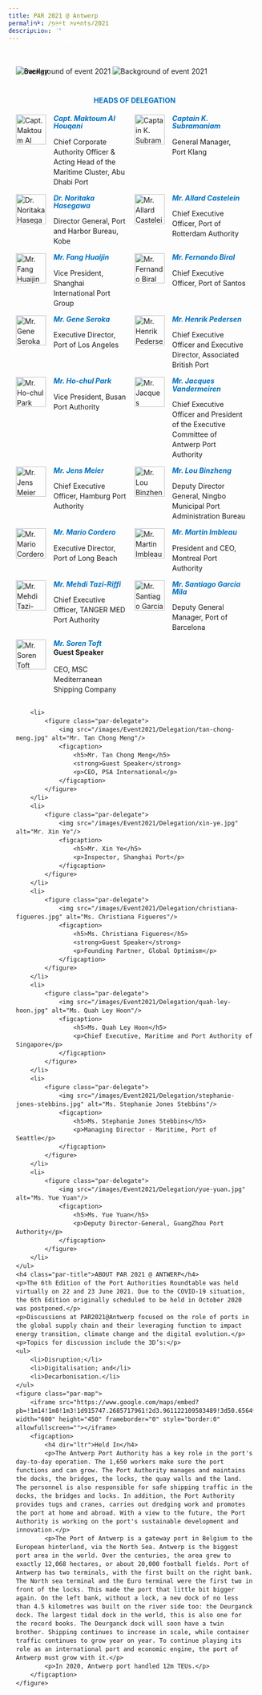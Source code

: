 ```yaml
---
title: PAR 2021 @ Antwerp
permalink: /past-events/2021
description: ""
---
```

<style type="text/css">
	body {font-size:14px;line-height:1.42857143;}
	h1, h2, h3, h4, h5, h6 {line-height:1.1;}
	a[href$=".pdf"] {margin-left:0;}
	a[href$=".pdf"]:before {display:none;}
	.content ol {font-size:inherit;}
	.content p {margin:0 0 15px;font-size:inherit;line-height:inherit;}
	.content li, .content ol li {margin:0;font-size:inherit;line-height:inherit;}
	.mobile {display:block!important;}
	.desktop {display:none!important;}
	.navbar-end, .is-search-bar {display:none;}
	#main-content .bp-section {padding:0;}
	#main-content .bp-section-pagetitle {display:none;}
	#main-content .bp-container {width:100%;max-width:100%;min-height:250px;padding:0!important;}
	#main-content .bp-container .row {margin:0;}
	#main-content .bp-container .col {padding:0;}
	#main-content .col.is-8 {width:100%;margin:0;}
	#main-content .col.is-2.has-side-nav {display:none;}
	#main-content .bp-dropdown-button {background:#0fa678;color:#fff;text-transform: uppercase;}
	#main-content .bp-dropdown-button:hover, #main-content .bp-dropdown-button:focus {color:#fff;text-decoration:none;}
	@media(min-width:1280px) {
		.mobile {display:none!important;}
		.desktop {display:block!important;}
	}
	
	.par-main {padding:35px 15px;margin:0 auto;}
	.par-main .par-list-none {list-style:none;margin:0;}
	@media(min-width:992px) {
		.par-main {max-width:970px;}
	}
	@media(min-width:1024px) {
		.par-main {padding:35px 0;}
	}
	@media(min-width:1440px) {
		.par-main {max-width:1280px;}
	}
	
	figure {margin:0!important;}
	figcaption {font-style:normal!important;text-align:left;}
	.tab {margin:0 0 40px;}
	.tab-nav {position:absolute;display:none;width:300px;height:385px;z-index:9;overflow-y:auto;}
	.tab-nav>ul {list-style:none;padding:0;margin:0;}
	.tab-nav>ul>li {margin:0!important;}
	.tab-nav>ul>li+li {border-top:1px solid #fff;}
	.tab-nav>ul>li>a {position:relative;display:block;height:96px;padding:15px 45px 15px 30px;margin:0;font-size:20px;font-weight:700;background:#002b5f;color:#fff;text-decoration:none;text-transform:uppercase;}
	.tab-nav>ul>li>a:hover, .tab-nav>ul>li>a:focus {color:#fff;text-decoration:none;}
	.tab-nav>ul>li.active>a {background:#0fa678;}
	.tab-nav>ul>li.active>a:before {position:absolute;display:block;content:'';top:50%;right:15px;border-style: solid;border-width:10px 0 10px 15px;border-color: transparent transparent transparent #fff;transform:translateY(-50%);}
	.tab>.tab-content {position:relative;margin:0!important;border:0;}
	.tab>.tab-content>img.overlay {position:absolute;top:0;left:0;}
	.tab>.tab-content>figcaption {position:absolute;bottom:0;left:0;padding:20px;color:#fff;}
	.tab>.tab-content>figcaption>h3 {margin:0 0 10px;font-size:16px;font-weight:700;color:#fff;}
	.tab>.tab-content>figcaption>ul {list-style:none;padding:0;margin:0;}
	.tab>.tab-content>figcaption>ul>li {margin:0;}
	.tab>.tab-content>figcaption>ul>li>i {margin:0 15px 0 0;}
	.par-title {margin:0 0 20px;font-size:14px;font-weight:700;color:#0071c0!important;text-align:center;text-transform:uppercase;}
	.par-delegate-list {display:flex;flex-wrap:wrap;list-style:none!important;padding:0;margin:0!important;}
	.par-delegate-list>li {width:100%;margin:0;}
	.par-delegate {position:relative;}
	.par-delegate>img {position:absolute;width:60px!important;margin:0 15px 0 0!important;top:0;left:0;}
	.par-delegate>figcaption {padding:0 0 0 75px;min-height:60px;}
	.par-delegate>figcaption>h5 {margin:0;font-size:14px;font-weight:700;color:#0071c0;}
	.par-delegate>figcaption>strong {display:block;}
	.par-map {display:flex;flex-wrap:wrap;background:#e3e3e3;}
	.par-map>iframe {width:100%;}
	.par-map>figcaption {width:100%;padding:30px;}
	.par-map>figcaption>h4 {font-size:14px;font-weight:700;color:#0071c0!important;text-transform:uppercase;}
	@media(min-width:768px) {
		.par-delegate-list>li {width:50%;}
		.par-delegate>figcaption {padding:0 15px 0 75px;}
	}
	@media(min-width:992px) {
		.par-delegate-list>li {width:25%;}
	}
	@media(min-width:1024px) {
		.tab {position:relative;height:385px;overflow:hidden;}
		.tab-nav {display:block;}
		.tab>.tab-content {margin:0 0 0 300px!important;}
		.par-title {font-size:20px;text-align:left;}
		.par-map>iframe, .par-map>figcaption {width:50%;}
		.par-map>figcaption>h4 {font-size:20px;}
	}
	@media(min-width:1440px) {
		.tab {position:relative;height:520px;overflow:hidden;}
		.tab-nav {width:375px;height:520px;}
		.tab-nav>ul>li>a {height:130px;}
		.tab>.tab-content {margin:0 0 0 375px!important;}
	}
</style>
<div class="par-main">
	<div class="tab">
		<div class="tab-nav">
			<ul>
				<li class="active"><a href="/past-events/2021">PAR 2021 @ Antwerp</a></li>
				<li><a href="/past-events/2020">PAR 2020</a></li>
				<li><a href="/past-events/2019">PAR 2019 @ Kobe</a></li>
				<li><a href="/past-events/2018">PAR 2018 @ Long Beach</a></li>
				<li><a href="/past-events/2017">PAR 2017 @ Ningbo</a></li>
				<li><a href="/past-events/2016">PAR 2016 @ Rotterdam</a></li>
				<li><a href="/past-events/2015">PAR 2015 @ Singapore</a></li>
			</ul>
		</div>
		<figure class="tab-content">
			<img src="/images/Shared/bg-past-events-overlay-m.png" class="overlay is-hidden-desktop" alt="overlay"/>
			<img src="/images/Shared/bg-past-events-overlay-d.png" class="overlay is-hidden-touch" alt="overlay"/>
			<img src="/images/Event2015/bg-past-events-m.jpg" class="is-hidden-desktop" alt="Background of event 2021"/>
			<img src="/images/Event2015/bg-past-events-d.jpg" class="is-hidden-touch" alt="Background of event 2021"/>
			<figcaption>
				<h3>PAR 2021 @ Antwerp</h3>
				<ul>
					<li><i class="sgds-icon sgds-icon-calendar"></i>22 - 23 June 2021</li>
					<li><i class="sgds-icon sgds-icon-clock"></i>1.00pm (CET) - 5.00pm (CET)</li>
					<li><i class="sgds-icon sgds-icon-place"></i>Virtual</li>
				</ul>
			</figcaption>
		</figure>
	</div>
	<h4 class="par-title">Heads of Delegation</h4>
	<ul class="par-delegate-list">
		<li>
			<figure class="par-delegate">
				<img src="/images/Event2021/Delegation/maktoum-al-houqani.jpg" alt="Capt. Maktoum Al Houqani"/>
				<figcaption>
					<h5>Capt. Maktoum Al Houqani</h5>
					<p>Chief Corporate Authority Officer & Acting Head of the Maritime Cluster, Abu Dhabi Port</p>
				</figcaption>
			</figure>
		</li>
		<li>
			<figure class="par-delegate">
				<img src="/images/Event2021/Delegation/k-subramaniam.jpg" alt="Captain K. Subramaniam"/>
				<figcaption>
					<h5>Captain K. Subramaniam</h5>
					<p>General Manager, Port Klang</p>
				</figcaption>
			</figure>
		</li>
		<li>
			<figure class="par-delegate">
				<img src="/images/Event2021/Delegation/noritaka-hasegawa.jpg" alt="Dr. Noritaka Hasegawa"/>
				<figcaption>
					<h5>Dr. Noritaka Hasegawa</h5>
					<p>Director General, Port and Harbor Bureau, Kobe</p>
				</figcaption>
			</figure>
		</li>
		<li>
			<figure class="par-delegate">
				<img src="/images/Event2021/Delegation/allard-castelein.jpg" alt="Mr. Allard Castelein"/>
				<figcaption>
					<h5>Mr. Allard Castelein</h5>
					<p>Chief Executive Officer, Port of Rotterdam Authority</p>
				</figcaption>
			</figure>
		</li>
		<li>
			<figure class="par-delegate">
				<img src="/images/Event2021/Delegation/mr-fang.jpg" alt="Mr. Fang Huaijin"/>
				<figcaption>
					<h5>Mr. Fang Huaijin</h5>
					<p>Vice President, Shanghai International Port Group</p>
				</figcaption>
			</figure>
		</li>
		<li>
			<figure class="par-delegate">
				<img src="/images/Event2021/Delegation/fernandol-biral.jpeg" alt="Mr. Fernando Biral"/>
				<figcaption>
					<h5>Mr. Fernando Biral</h5>
					<p>Chief Executive Officer, Port of Santos</p>
				</figcaption>
			</figure>
		</li>
		<li>
			<figure class="par-delegate">
				<img src="/images/Event2021/Delegation/gene-seroka.jpg" alt="Mr. Gene Seroka"/>
				<figcaption>
					<h5>Mr. Gene Seroka</h5>
					<p>Executive Director, Port of Los Angeles</p>
				</figcaption>
			</figure>
		</li>
		<li>
			<figure class="par-delegate">
				<img src="/images/Event2021/Delegation/henrik-pedersen.jpg" alt="Mr. Henrik Pedersen"/>
				<figcaption>
					<h5>Mr. Henrik Pedersen</h5>
					<p>Chief Executive Officer and Executive Director, Associated British Port</p>
				</figcaption>
			</figure>
		</li>
		<li>
			<figure class="par-delegate">
				<img src="/images/Event2021/Delegation/ho-chul-park.jpg" alt="Mr. Ho-chul Park"/>
				<figcaption>
					<h5>Mr. Ho-chul Park</h5>
					<p>Vice President, Busan Port Authority</p>
				</figcaption>
			</figure>
		</li>
		<li>
			<figure class="par-delegate">
				<img src="/images/Event2021/Delegation/jacques-vandermeiren.jpg" alt="Mr. Jacques Vandermeiren"/>
				<figcaption>
					<h5>Mr. Jacques Vandermeiren</h5>
					<p>Chief Executive Officer and President of the Executive Committee of Antwerp Port Authority</p>
				</figcaption>
			</figure>
		</li>
		<li>
			<figure class="par-delegate">
				<img src="/images/Event2021/Delegation/jen-meier.jpg" alt="Mr. Jens Meier"/>
				<figcaption>
					<h5>Mr. Jens Meier</h5>
					<p>Chief Executive Officer, Hamburg Port Authority</p>
				</figcaption>
			</figure>
		</li>
		<li>
			<figure class="par-delegate">
				<img src="/images/Event2021/Delegation/lou-binzheng.jpg" alt="Mr. Lou Binzheng"/>
				<figcaption>
					<h5>Mr. Lou Binzheng</h5>
					<p>Deputy Director General, Ningbo Municipal Port Administration Bureau</p>
				</figcaption>
			</figure>
		</li>
		<li>
			<figure class="par-delegate">
				<img src="/images/Event2021/Delegation/mario-cordero.jpg" alt="Mr. Mario Cordero"/>
				<figcaption>
					<h5>Mr. Mario Cordero</h5>
					<p>Executive Director, Port of Long Beach</p>
				</figcaption>
			</figure>
		</li>
		<li>
			<figure class="par-delegate">
				<img src="/images/Event2021/Delegation/martin-imbleau.jpg" alt="Mr. Martin Imbleau"/>
				<figcaption>
					<h5>Mr. Martin Imbleau</h5>
					<p>President and CEO, Montreal Port Authority</p>
				</figcaption>
			</figure>
		</li>
		<li>
			<figure class="par-delegate">
				<img src="/images/Event2021/Delegation/mehdi-tazi-riffi.jpg" alt="Mr. Mehdi Tazi-Riffi"/>
				<figcaption>
					<h5>Mr. Mehdi Tazi-Riffi</h5>
					<p>Chief Executive Officer, TANGER MED Port Authority</p>
				</figcaption>
			</figure>
		</li>
		<li>
			<figure class="par-delegate">
				<img src="/images/Event2021/Delegation/santiago-garcia-mila.jpg" alt="Mr. Santiago Garcia Mila"/>
				<figcaption>
					<h5>Mr. Santiago Garcia Mila</h5>
					<p>Deputy General Manager, Port of Barcelona</p>
				</figcaption>
			</figure>
		</li>
		<li>
			<figure class="par-delegate">
				<img src="/images/Event2021/Delegation/soren-toft.jpg" alt="Mr. Soren Toft"/>
				<figcaption>
					<h5>Mr. Soren Toft</h5>
					<strong>Guest Speaker</strong>
					<p>CEO, MSC Mediterranean Shipping Company</p>
				</figcaption>
			</figure>
		</li>
		
		<li>
			<figure class="par-delegate">
				<img src="/images/Event2021/Delegation/tan-chong-meng.jpg" alt="Mr. Tan Chong Meng"/>
				<figcaption>
					<h5>Mr. Tan Chong Meng</h5>
					<strong>Guest Speaker</strong>
					<p>CEO, PSA International</p>
				</figcaption>
			</figure>
		</li>
		<li>
			<figure class="par-delegate">
				<img src="/images/Event2021/Delegation/xin-ye.jpg" alt="Mr. Xin Ye"/>
				<figcaption>
					<h5>Mr. Xin Ye</h5>
					<p>Inspector, Shanghai Port</p>
				</figcaption>
			</figure>
		</li>
		<li>
			<figure class="par-delegate">
				<img src="/images/Event2021/Delegation/christiana-figueres.jpg" alt="Ms. Christiana Figueres"/>
				<figcaption>
					<h5>Ms. Christiana Figueres</h5>
					<strong>Guest Speaker</strong>
					<p>Founding Partner, Global Optimism</p>
				</figcaption>
			</figure>
		</li>
		<li>
			<figure class="par-delegate">
				<img src="/images/Event2021/Delegation/quah-ley-hoon.jpg" alt="Ms. Quah Ley Hoon"/>
				<figcaption>
					<h5>Ms. Quah Ley Hoon</h5>
					<p>Chief Executive, Maritime and Port Authority of Singapore</p>
				</figcaption>
			</figure>
		</li>
		<li>
			<figure class="par-delegate">
				<img src="/images/Event2021/Delegation/stephanie-jones-stebbins.jpg" alt="Ms. Stephanie Jones Stebbins"/>
				<figcaption>
					<h5>Ms. Stephanie Jones Stebbins</h5>
					<p>Managing Director - Maritime, Port of Seattle</p>
				</figcaption>
			</figure>
		</li>
		<li>
			<figure class="par-delegate">
				<img src="/images/Event2021/Delegation/yue-yuan.jpg" alt="Ms. Yue Yuan"/>
				<figcaption>
					<h5>Ms. Yue Yuan</h5>
					<p>Deputy Director-General, GuangZhou Port Authority</p>
				</figcaption>
			</figure>
		</li>
	</ul>
	<h4 class="par-title">ABOUT PAR 2021 @ ANTWERP</h4>
	<p>The 6th Edition of the Port Authorities Roundtable was held virtually on 22 and 23 June 2021. Due to the COVID-19 situation, the 6th Edition originally scheduled to be held in October 2020 was postponed.</p>
	<p>Discussions at PAR2021@Antwerp focused on the role of ports in the global supply chain and their leveraging function to impact energy transition, climate change and the digital evolution.</p>
	<p>Topics for discussion include the 3D’s:</p>
	<ul>
		<li>Disruption;</li>
		<li>Digitalisation; and</li>
		<li>Decarbonisation.</li>
	</ul>
	<figure class="par-map">
		<iframe src="https://www.google.com/maps/embed?pb=!1m14!1m8!1m3!1d915747.2685717961!2d3.961122109583489!3d50.65649220872759!3m2!1i1024!2i768!4f13.1!3m3!1m2!1s0x0%3A0x9ca20d08f0cee28c!2sPort%20of%20Antwerp!5e0!3m2!1sen!2ssg!4v1623891311396!5m2!1sen!2ssg" width="600" height="450" frameborder="0" style="border:0" allowfullscreen=""></iframe>
		<figcaption>
			<h4 dir="ltr">Held In</h4>
			<p>The Antwerp Port Authority has a key role in the port's day-to-day operation. The 1,650 workers make sure the port functions and can grow. The Port Authority manages and maintains the docks, the bridges, the locks, the quay walls and the land. The personnel is also responsible for safe shipping traffic in the docks, the bridges and locks. In addition, the Port Authority provides tugs and cranes, carries out dredging work and promotes the port at home and abroad. With a view to the future, the Port Authority is working on the port's sustainable development and innovation.</p>
			<p>The Port of Antwerp is a gateway port in Belgium to the European hinterland, via the North Sea. Antwerp is the biggest port area in the world. Over the centuries, the area grew to exactly 12,068 hectares, or about 20,000 football fields. Port of Antwerp has two terminals, with the first built on the right bank. The North sea terminal and the Euro terminal were the first two in front of the locks. This made the port that little bit bigger again. On the left bank, without a lock, a new dock of no less than 4.5 kilometres was built on the river side too: the Deurganck dock. The largest tidal dock in the world, this is also one for the record books. The Deurganck dock will soon have a twin brother. Shipping continues to increase in scale, while container traffic continues to grow year on year. To continue playing its role as an international port and economic engine, the port of Antwerp must grow with it.</p>
			<p>In 2020, Antwerp port handled 12m TEUs.</p>
		</figcaption>
	</figure>
</div>
